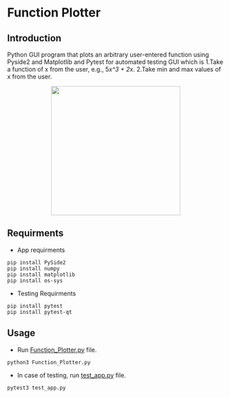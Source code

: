 # Function Plotter

## Introduction
Python GUI program that plots an arbitrary user-entered function using Pyside2 and Matplotlib
and Pytest for automated testing
GUI which is 1.Take a function of x from the user, e.g., 5*x^3 + 2*x.
             2.Take min and max values of x from the user.

<p align="center">
  <img height="300" src="img/App.png">
</p>

## Requirments
* App requirments 
```python3
pip install PySide2
pip install numpy
pip install matplotlib
pip install os-sys
```
* Testing Requirments
```python3
pip install pytest
pip install pytest-qt
```

## Usage

* Run [Function_Plotter.py](Function_Plotter.py) file.
```python3
python3 Function_Plotter.py
```
* In case of testing, run [test_app.py](test_app.py) file.
```python3
pytest3 test_app.py
```
